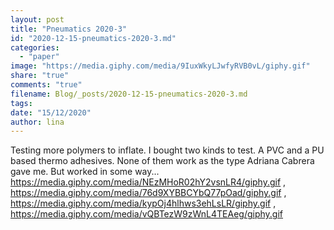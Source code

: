 ```yaml
---
layout: post
title: "Pneumatics 2020-3"
id: "2020-12-15-pneumatics-2020-3.md"
categories:
  - "paper"
image: "https://media.giphy.com/media/9IuxWkyLJwfyRVB0vL/giphy.gif"
share: "true"
comments: "true"
filename: Blog/_posts/2020-12-15-pneumatics-2020-3.md
tags: 
date: "15/12/2020"
author: lina
---
```


Testing more polymers to inflate. I bought two kinds to test. A PVC and a PU based thermo adhesives. None of them work as the type Adriana Cabrera gave me. But worked in some way...
https://media.giphy.com/media/NEzMHoR02hY2vsnLR4/giphy.gif , https://media.giphy.com/media/76d9XYBBCYbQ77pOad/giphy.gif , https://media.giphy.com/media/kypOj4hlhws3ehLsLR/giphy.gif , https://media.giphy.com/media/vQBTezW9zWnL4TEAeg/giphy.gif